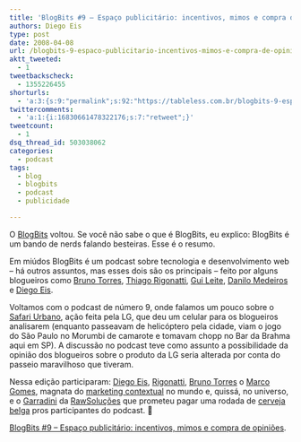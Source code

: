 ```yaml
---
title: 'BlogBits #9 – Espaço publicitário: incentivos, mimos e compra de opiniões'
authors: Diego Eis
type: post
date: 2008-04-08
url: /blogbits-9-espaco-publicitario-incentivos-mimos-e-compra-de-opinioes/
aktt_tweeted:
  - 1
tweetbackscheck:
  - 1355226455
shorturls:
  - 'a:3:{s:9:"permalink";s:92:"https://tableless.com.br/blogbits-9-espaco-publicitario-incentivos-mimos-e-compra-de-opinioes";s:7:"tinyurl";s:26:"https://tinyurl.com/3pakhp9";s:4:"isgd";s:19:"https://is.gd/rGsl67";}'
twittercomments:
  - 'a:1:{i:16830661478322176;s:7:"retweet";}'
tweetcount:
  - 1
dsq_thread_id: 503038062
categories:
  - podcast
tags:
  - blog
  - blogbits
  - podcast
  - publicidade

---
```

O [BlogBits][1] voltou. Se você não sabe o que é BlogBits, eu explico: BlogBits é um bando de nerds falando besteiras. Esse é o resumo.
  
Em miúdos BlogBits é um podcast sobre tecnologia e desenvolvimento web &#8211; há outros assuntos, mas esses dois são os principais &#8211; feito por alguns blogueiros como [Bruno Torres][2], [Thiago Rigonatti][3], [Gui Leite][4], [Danilo Medeiros][5] e [Diego Eis][6].<!--more-->

Voltamos com o podcast de número 9, onde falamos um pouco sobre o [Safari Urbano][7], ação feita pela LG, que deu um celular para os blogueiros analisarem (enquanto passeavam de helicóptero pela cidade, viam o jogo do São Paulo no Morumbi de camarote e tomavam chopp no Bar da Brahma aqui em SP). A discussão no podcast teve como assunto a possibilidade da opinião dos blogueiros sobre o produto da LG seria alterada por conta do passeio maravilhoso que tiveram.

Nessa edição participaram: [Diego Eis][6], [Rigonatti][8], [Bruno Torres][2] o [Marco Gomes][9], magnata do [marketing contextual][10] no mundo e, quissá, no universo, e o [Garradini][11] da [RawSoluções][12] que prometeu pagar uma rodada de [cerveja belga][13] pros participantes do podcast. 🙂

[BlogBits #9 &#8211; Espaço publicitário: incentivos, mimos e compra de opiniões][14].

 [1]: https://blogbits.com.br
 [2]: https://brunotorres.net
 [3]: https://mobilelife.com.br/
 [4]: https://guileite.com
 [5]: https://digitalminds.com.br/
 [6]: https://tableless.com.br/
 [7]: https://twemes.com/safariurbano
 [8]: https://www.mobilelife.com.br/
 [9]: https://www.marcogomes.com/
 [10]: https://boo-box.com/
 [11]: https://www.twitter.com/garradini
 [12]: https://www.rawsolucoes.com.br/
 [13]: https://en.wikipedia.org/wiki/Maredsous_beer#Maredsous
 [14]: https://blogbits.com.br/arquivo/blogbits-podcast-9-espaco-publicitario-incentivos-mimos-e-compra-de-opinioes